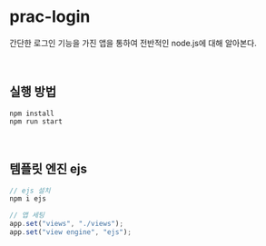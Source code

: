 # prac-login

간단한 로그인 기능을 가진 앱을 통하여 전반적인 node.js에 대해 알아본다.

<br />

## 실행 방법

```
npm install
npm run start
```

<br />

## 템플릿 엔진 ejs

```javascript
// ejs 설치
npm i ejs

// 앱 세팅
app.set("views", "./views");
app.set("view engine", "ejs");
```

<br />
